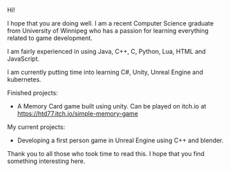 Hi!


I hope that you are doing well. I am a recent Computer Science graduate from University of Winnipeg
who has a passion for learning everything related to game development. 

I am fairly experienced in using Java, C++, C, Python, Lua, HTML and JavaScript. 

I am currently putting time into learning C#, Unity, Unreal Engine and kubernetes.

Finished projects:
- A Memory Card game built using unity. Can be played on itch.io at https://htd77.itch.io/simple-memory-game

My current projects: 
- Developing a first person game in Unreal Engine using C++ and blender.

Thank you to all those who took time to read this. I hope that you find something interesting here.
